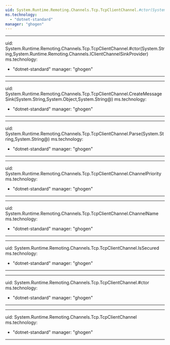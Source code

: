 ```yaml
---
uid: System.Runtime.Remoting.Channels.Tcp.TcpClientChannel.#ctor(System.Collections.IDictionary,System.Runtime.Remoting.Channels.IClientChannelSinkProvider)
ms.technology: 
  - "dotnet-standard"
manager: "ghogen"
---
```


---
uid: System.Runtime.Remoting.Channels.Tcp.TcpClientChannel.#ctor(System.String,System.Runtime.Remoting.Channels.IClientChannelSinkProvider)
ms.technology: 
  - "dotnet-standard"
manager: "ghogen"
---

---
uid: System.Runtime.Remoting.Channels.Tcp.TcpClientChannel.CreateMessageSink(System.String,System.Object,System.String@)
ms.technology: 
  - "dotnet-standard"
manager: "ghogen"
---

---
uid: System.Runtime.Remoting.Channels.Tcp.TcpClientChannel.Parse(System.String,System.String@)
ms.technology: 
  - "dotnet-standard"
manager: "ghogen"
---

---
uid: System.Runtime.Remoting.Channels.Tcp.TcpClientChannel.ChannelPriority
ms.technology: 
  - "dotnet-standard"
manager: "ghogen"
---

---
uid: System.Runtime.Remoting.Channels.Tcp.TcpClientChannel.ChannelName
ms.technology: 
  - "dotnet-standard"
manager: "ghogen"
---

---
uid: System.Runtime.Remoting.Channels.Tcp.TcpClientChannel.IsSecured
ms.technology: 
  - "dotnet-standard"
manager: "ghogen"
---

---
uid: System.Runtime.Remoting.Channels.Tcp.TcpClientChannel.#ctor
ms.technology: 
  - "dotnet-standard"
manager: "ghogen"
---

---
uid: System.Runtime.Remoting.Channels.Tcp.TcpClientChannel
ms.technology: 
  - "dotnet-standard"
manager: "ghogen"
---
